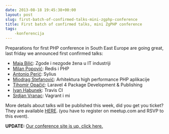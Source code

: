 ```yaml
---
date: 2013-08-18 19:45:38+00:00
layout: post
slug: first-batch-of-confirmed-talks-mini-zgphp-conference
title: First batch of confirmed talks, mini ZgPHP conference
tags:
    -konferencija
---
```


Preparations for first PHP conference in South East Europe are going great, last
friday we announced first confirmed talks:

* [Maja Bilić](https://twitter.com/bilicmaja): Zgode i nezgode žena u IT industriji
* [Milan Popović](https://twitter.com/komita1981): Redis i PHP
* [Antonio Perić](https://twitter.com/antonioperic): Sylius
* [Miodrag Stefanović](https://twitter.com/miodrag42): Arhitektura high performance PHP aplikacije
* [Tihomir Opačić](https://twitter.com/tihomiropacic): Laravel 4 Package Development & Publishing
* [Ivan Habunek](https://twitter.com/ihabunek): Travis CI
* [Srdjan Vranac](https://twitter.com/vranac): Vagrant i mi

More details about talks will be published this week, did you get you ticket?
They are available [HERE][tickets]. (you have to register on meetup.com and RSVP
to this event).

**UPDATE:** [Our conference site is up, click here.](http://2013.zgphp.org/)

[tickets]: http://www.meetup.com/ZgPHP-meetup/events/132112512/